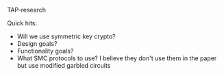 TAP-research

Quick hits:
  - Will we use symmetric key crypto?
  - Design goals?
  - Functionality goals?
  - What SMC protocols to use? I believe they don't use them in the paper but use modified garbled circuits
  
